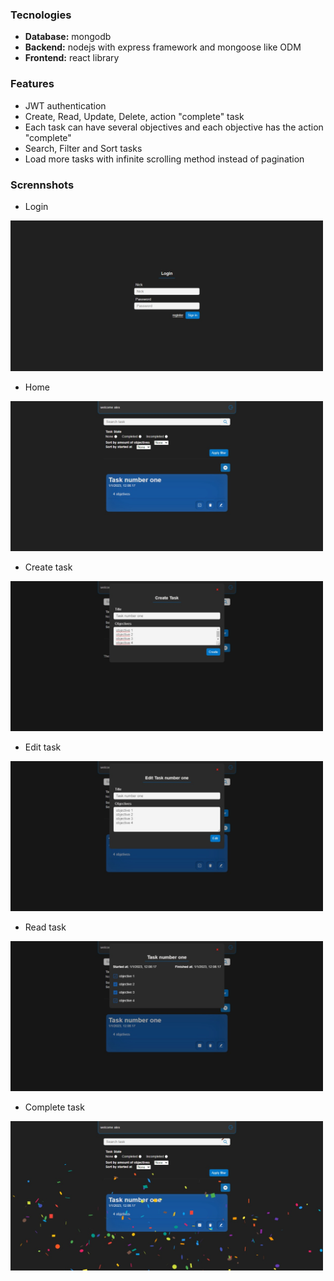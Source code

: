 ### Tecnologies

- **Database:** mongodb
- **Backend:** nodejs with express framework and mongoose like ODM
- **Frontend:** react library

### Features
- JWT authentication
-  Create, Read, Update, Delete, action "complete" task
- Each task can have several objectives and each objective has the action "complete"
- Search, Filter and Sort tasks
- Load more tasks with infinite scrolling method instead of pagination

### Scrennshots

- Login
<img src="https://github.com/lezcanodev/todolist/blob/master/Screenshots/login.jpeg" width="500" />

- Home
<img src="https://github.com/lezcanodev/todolist/blob/master/Screenshots/home.jpeg" width="500" />

- Create task
<img src="https://github.com/lezcanodev/todolist/blob/master/Screenshots/create-task.jpeg" width="500" />

- Edit task
<img src="https://github.com/lezcanodev/todolist/blob/master/Screenshots/edit-task.jpeg" width="500" />

- Read task
<img src="https://github.com/lezcanodev/todolist/blob/master/Screenshots/read-task.jpeg" width="500" />

- Complete task
<img src="https://github.com/lezcanodev/todolist/blob/master/Screenshots/complete-task.jpeg" width="500" />

